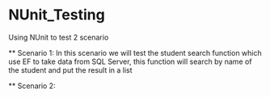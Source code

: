 # NUnit_Testing
Using NUnit to test 2 scenario

** Scenario 1:
In this scenario we will test the student search function which use EF to take data from SQL Server, this function will search by name of the student and put the result in a list

** Scenario 2:

